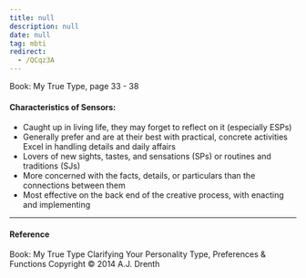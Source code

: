 ```yaml
---
title: null
description: null
date: null
tag: mbti
redirect:
  - /QCqz3A
---
```


Book: My True Type, page 33 - 38

#### Characteristics of Sensors:

- Caught up in living life, they may forget to reflect on it (especially ESPs)
- Generally prefer and are at their best with practical, concrete activities Excel in handling details and daily affairs
- Lovers of new sights, tastes, and sensations (SPs) or routines and traditions (SJs)
- More concerned with the facts, details, or particulars than the connections between them
- Most effective on the back end of the creative process, with enacting and implementing

---

#### Reference

Book: My True Type Clarifying Your Personality Type, Preferences & Functions Copyright © 2014 A.J. Drenth

